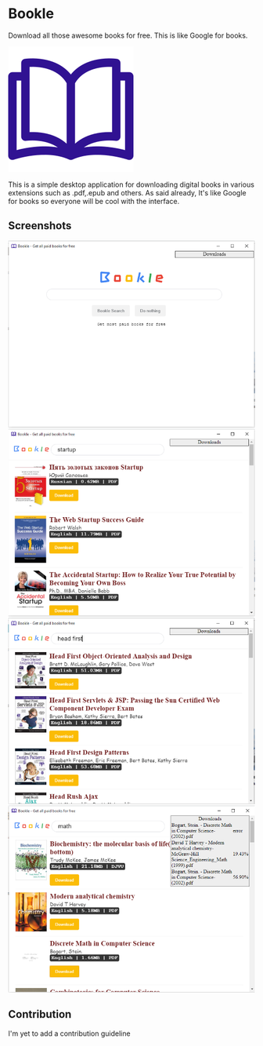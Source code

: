 # Bookle

Download all those awesome books for free. This is like Google for books.

![Bookle icon](/screenshots/icon.png)

This is a simple desktop application for downloading digital books in various extensions such as .pdf,.epub and others. As said already, It's like Google for books so everyone will be cool with the interface.

## Screenshots
![Home view](/screenshots/bookle_home.png)
![Home view](/screenshots/search1.png)
![Home view](/screenshots/search2.png)
![Home view](/screenshots/download.png)

## Contribution
I'm yet to add a contribution guideline
